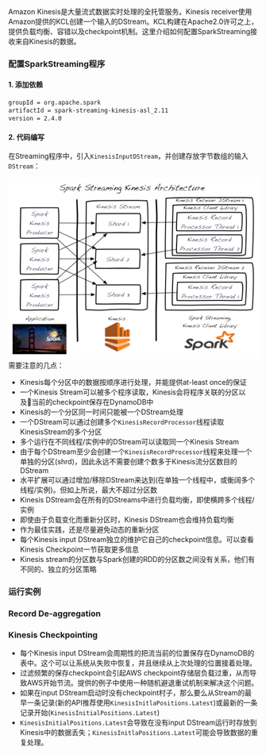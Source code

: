 Amazon Kinesis是大量流式数据实时处理的全托管服务。Kinesis receiver使用Amazon提供的KCL创建一个输入的DStream。KCL构建在Apache2.0许可之上，提供负载均衡、容错以及checkpoint机制。这里介绍如何配置SparkStreaming接收来自Kinesis的数据。

### 配置SparkStreaming程序
#### 1. 添加依赖
```
groupId = org.apache.spark
artifactId = spark-streaming-kinesis-asl_2.11
version = 2.4.0
```
#### 2. 代码编写
在Streaming程序中，引入`KinesisInputDStream`，并创建存放字节数组的输入`DStream`：



![SparkStreaming_Kinesis_Architecture](../images/2019/02/sparkstreaming-kinesis-architecture.png)
需要注意的几点：
- Kinesis每个分区中的数据按顺序进行处理，并能提供at-least once的保证
- 一个Kinesis Stream可以被多个程序读取，Kinesis会将程序关联的分区以及当前的checkpoint保存在DynamoDB中
- Kinesis的一个分区同一时间只能被一个DStream处理
- 一个DStream可以通过创建多个`KinesisRecordProcessor`线程读取KinesisStream的多个分区
- 多个运行在不同线程/实例中的DStream可以读取同一个Kinesis Stream
- 由于每个DStream至少会创建一个`KinesisRecordProcessor`线程来处理一个单独的分区(shrd)，因此永远不需要创建个数多于Kinesis流分区数目的DStream
- 水平扩展可以通过增加/移除DStream来达到(在单独一个线程中，或衡阔多个线程/实例)。但如上所说，最大不超过分区数
- Kinesis DStream会在所有的DStreams中进行负载均衡，即使横跨多个线程/实例
- 即使由于负载变化而重新分区时，Kinesis DStream也会维持负载均衡
- 作为最佳实践，还是尽量避免动态的重新分区
- 每个Kinesis input DStream独立的维护它自己的checkpoint信息。可以查看Kinesis Checkpoint一节获取更多信息
- Kinesis stream的分区数与Spark创建的RDD的分区数之间没有关系，他们有不同的、独立的分区策略
### 运行实例
### Record De-aggregation
### Kinesis Checkpointing
- 每个Kinesis input DStream会周期性的把流当前的位置保存在DynamoDB的表中。这个可以让系统从失败中恢复，并且继续从上次处理的位置接着处理。
- 过滤频繁的保存checkpoint会引起AWS checkpoint存储层负载过重，从而导致AWS开始节流。提供的例子中使用一种随机避退重试机制来解决这个问题。
- 如果在input DStream启动时没有checkpoint村子，那么要么从Stream的最早一条记录(新的API推荐使用`KinesisInitlaPositions.Latest`)或最新的一条记录开始(`KinesisInitialPositions.Latest`)
- `KinesisInitialPositions.Latest`会导致在没有input DStream运行时存放到Kinesis中的数据丢失；`KinesisInitlaPositions.Latest`可能会导致数据的重复处理。

